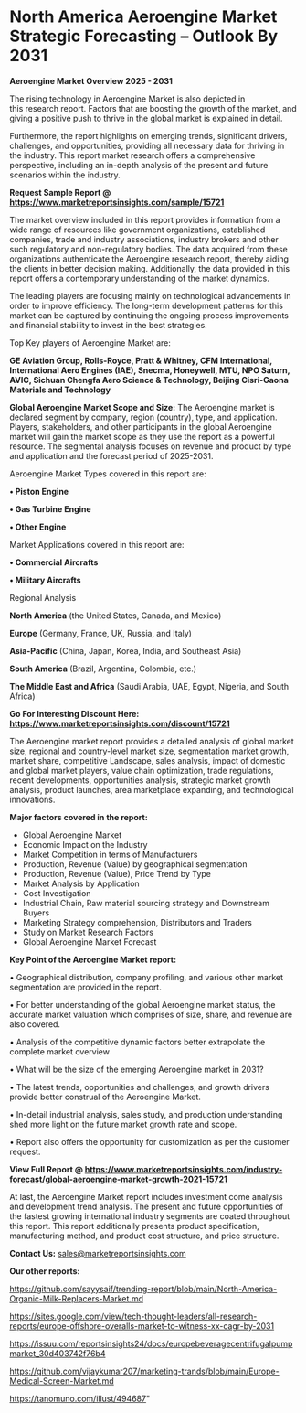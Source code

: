 # North America Aeroengine Market Strategic Forecasting – Outlook By 2031

<Strong> Aeroengine Market Overview 2025 - 2031</strong>

The rising technology in Aeroengine Market is also depicted in this research report. Factors that are boosting the growth of the market, and giving a positive push to thrive in the global market is explained in detail.

Furthermore, the report highlights on emerging trends, significant drivers, challenges, and opportunities, providing all necessary data for thriving in the industry. This report market research offers a comprehensive perspective, including an in-depth analysis of the present and future scenarios within the industry.

<strong>Request Sample Report @ <a href=https://www.marketreportsinsights.com/sample/15721>https://www.marketreportsinsights.com/sample/15721</a></strong>

The market overview included in this report provides information from a wide range of resources like government organizations, established companies, trade and industry associations, industry brokers and other such regulatory and non-regulatory bodies. The data acquired from these organizations authenticate the Aeroengine research report, thereby aiding the clients in better decision making. Additionally, the data provided in this report offers a contemporary understanding of the market dynamics.

The leading players are focusing mainly on technological advancements in order to improve efficiency. The long-term development patterns for this market can be captured by continuing the ongoing process improvements and financial stability to invest in the best strategies.

Top Key players of Aeroengine Market are:

<strong>GE Aviation Group, Rolls-Royce, Pratt & Whitney, CFM International, International Aero Engines (IAE), Snecma, Honeywell, MTU, NPO Saturn, AVIC, Sichuan Chengfa Aero Science & Technology, Beijing Cisri-Gaona Materials and Technology</strong>

<strong><b>Global Aeroengine Market Scope and Size:</b></strong>
The Aeroengine market is declared segment by company, region (country), type, and application. Players, stakeholders, and other participants in the global Aeroengine market will gain the market scope as they use the report as a powerful resource. The segmental analysis focuses on revenue and product by type and application and the forecast period of 2025-2031.

Aeroengine Market Types covered in this report are:

<strong>• Piston Engine

• Gas Turbine Engine

• Other Engine</strong>

Market Applications covered in this report are:

<strong>• Commercial Aircrafts

• Military Aircrafts</strong> 

Regional Analysis

<strong>North America</strong> (the United States, Canada, and Mexico)

<strong>Europe</strong> (Germany, France, UK, Russia, and Italy)

<strong>Asia-Pacific</strong> (China, Japan, Korea, India, and Southeast Asia)

<strong>South America</strong> (Brazil, Argentina, Colombia, etc.)

<strong>The Middle East and Africa</strong> (Saudi Arabia, UAE, Egypt, Nigeria, and South Africa)

<strong>Go For Interesting Discount Here: <a href=https://www.marketreportsinsights.com/discount/15721>https://www.marketreportsinsights.com/discount/15721</a></strong>

The Aeroengine market report provides a detailed analysis of global market size, regional and country-level market size, segmentation market growth, market share, competitive Landscape, sales analysis, impact of domestic and global market players, value chain optimization, trade regulations, recent developments, opportunities analysis, strategic market growth analysis, product launches, area marketplace expanding, and technological innovations.

<strong><b>Major factors covered in the report:</b></strong>
<ul>
  <li>Global Aeroengine Market </li>
  <li>Economic Impact on the Industry</li>
  <li>Market Competition in terms of Manufacturers</li>
  <li>Production, Revenue (Value) by geographical segmentation</li>
  <li>Production, Revenue (Value), Price Trend by Type</li>
  <li>Market Analysis by Application</li>
  <li>Cost Investigation</li>
  <li>Industrial Chain, Raw material sourcing strategy and Downstream Buyers</li>
  <li>Marketing Strategy comprehension, Distributors and Traders</li>
  <li>Study on Market Research Factors</li>
  <li>Global Aeroengine Market Forecast</li>
</ul>

<strong><b>Key Point of the Aeroengine Market report:</b></strong>

• Geographical distribution, company profiling, and various other market segmentation are provided in the report.

• For better understanding of the global Aeroengine market status, the accurate market valuation which comprises of size, share, and revenue are also covered.

• Analysis of the competitive dynamic factors better extrapolate the complete market overview

• What will be the size of the emerging Aeroengine market in 2031?

• The latest trends, opportunities and challenges, and growth drivers provide better construal of the Aeroengine Market.

• In-detail industrial analysis, sales study, and production understanding shed more light on the future market growth rate and scope.

• Report also offers the opportunity for customization as per the customer request.

<strong><b>View Full Report @ <a href=https://www.marketreportsinsights.com/industry-forecast/global-aeroengine-market-growth-2021-15721>https://www.marketreportsinsights.com/industry-forecast/global-aeroengine-market-growth-2021-15721</a></b></strong>


At last, the Aeroengine Market report includes investment come analysis and development trend analysis. The present and future opportunities of the fastest growing international industry segments are coated throughout this report. This report additionally presents product specification, manufacturing method, and product cost structure, and price structure.

<strong>Contact Us:</strong>
sales@marketreportsinsights.com

<strong>Our other reports:</strong>

<a href=https://github.com/sayysaif/trending-report/blob/main/North-America-Organic-Milk-Replacers-Market.md>https://github.com/sayysaif/trending-report/blob/main/North-America-Organic-Milk-Replacers-Market.md</a>

<a href=https://sites.google.com/view/tech-thought-leaders/all-research-reports/europe-offshore-overalls-market-to-witness-xx-cagr-by-2031>https://sites.google.com/view/tech-thought-leaders/all-research-reports/europe-offshore-overalls-market-to-witness-xx-cagr-by-2031</a>

<a href=https://issuu.com/reportsinsights24/docs/europebeveragecentrifugalpumpmarket_30d403742f76b4>https://issuu.com/reportsinsights24/docs/europebeveragecentrifugalpumpmarket_30d403742f76b4</a>

<a href=https://github.com/vijaykumar207/marketing-trands/blob/main/Europe-Medical-Screen-Market.md>https://github.com/vijaykumar207/marketing-trands/blob/main/Europe-Medical-Screen-Market.md</a>

<a href=https://tanomuno.com/illust/494687>https://tanomuno.com/illust/494687</a>"
